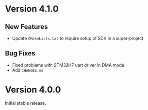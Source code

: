# Version 4.1.0

## New Features

- Update `CMakeLists.txt` to require setup of SDK in a super-project


## Bug Fixes

- Fixed problems with STM32H7 uart driver in DMA mode
- Add `CHANGES.md`

# Version 4.0.0

Initial stable release.

